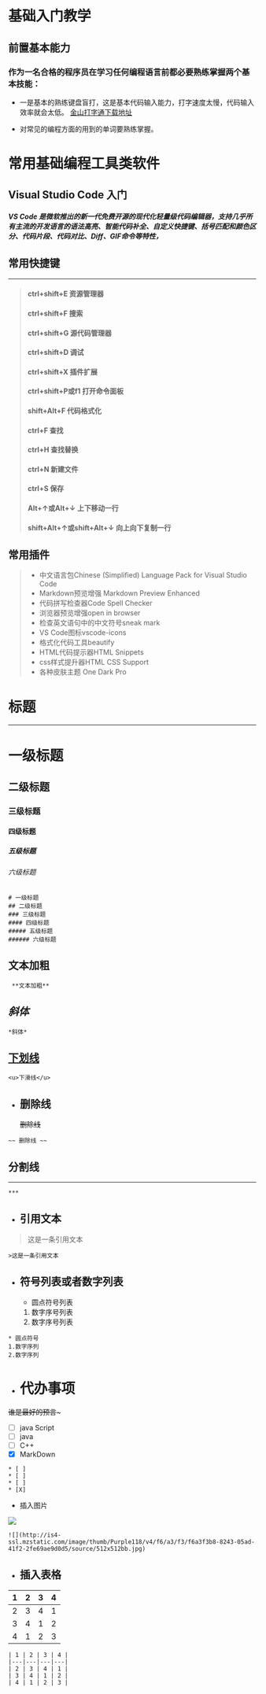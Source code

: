 # 基础入门教学

## 前置基本能力

### 作为一名合格的**程序员**在学习任何编程语言前都必要熟练掌握两个基本技能： 


* 一是基本的熟练键盘盲打，这是基本代码输入能力，打字速度太慢，代码输入效率就会太低。
    [金山打字通下载地址](https://www.51dzt.com/)

* 对常见的编程方面的用到的单词要熟练掌握。

# 常用基础编程工具类软件

## Visual Studio Code 入门
 
 ##### VS Code 是微软推出的新一代**免费开源**的现代化**轻量级**代码编辑器，支持几乎所有主流的开发语言的语法高亮、智能代码补全、自定义快捷键、括号匹配和颜色区分、代码片段、代码对比、Diff、GIF命令等特性，

 ## 常用快捷键
****

>#### ctrl+shift+E 资源管理器
>#### ctrl+shift+F 搜索
>#### ctrl+shift+G 源代码管理器
>#### ctrl+shift+D 调试
>#### ctrl+shift+X 插件扩展
>#### ctrl+shift+P或f1 打开命令面板
>#### shift+Alt+F 代码格式化
>#### ctrl+F 查找
>#### ctrl+H 查找替换
>#### ctrl+N 新建文件
>#### ctrl+S 保存
>#### Alt+↑或Alt+↓ 上下移动一行
>#### shift+Alt+↑或shift+Alt+↓ 向上向下复制一行

## 常用插件

>* 中文语言包Chinese (Simplified) Language Pack for Visual Studio Code
>* Markdown预览增强  Markdown Preview Enhanced
>* 代码拼写检查器Code Spell Checker
>* 浏览器预览增强open in browser
>* 检查英文语句中的中文符号sneak mark
>* VS Code图标vscode-icons
>* 格式化代码工具beautify
>* HTML代码提示器HTML Snippets
>* css样式提升器HTML CSS Support
>* 各种皮肤主题 One Dark Pro

# 标题
***
# 一级标题
## 二级标题
### 三级标题
#### 四级标题
##### 五级标题
###### 六级标题
```
# 一级标题
## 二级标题
### 三级标题
#### 四级标题
##### 五级标题
###### 六级标题
```
## **文本加粗**

```
 **文本加粗**
```
## *斜体*

```
*斜体*
```

## <u>下划线</u>

```
<u>下滑线</u>
```

* ## 删除线
  ~~删除线~~
```
~~ 删除线 ~~

```

## 分割线
***
```
***
```

* ## 引用文本
>这是一条引用文本
```
>这是一条引用文本
```
* ## 符号列表或者数字列表
    *  圆点符号列表
    1. 数字序号列表 
    2. 数字序号列表 
```
* 圆点符号
1.数字序列
2.数字序列
```
* # 代办事项
~~谁是最好的预言~~~
* [ ] java Script
* [ ] java
* [ ] C++
* [X] MarkDown
```
* [ ]
* [ ]
* [ ]
* [X]
```
* 插入图片

![](http://is4-ssl.mzstatic.com/image/thumb/Purple118/v4/f6/a3/f3/f6a3f3b8-8243-05ad-41f2-2fe69ae9d0d5/source/512x512bb.jpg)
```
![](http://is4-ssl.mzstatic.com/image/thumb/Purple118/v4/f6/a3/f3/f6a3f3b8-8243-05ad-41f2-2fe69ae9d0d5/source/512x512bb.jpg)
```
* ## 插入表格
| 1 | 2 | 3 | 4 |
|---|---|---|---|
| 2 | 3 | 4 | 1 |
| 3 | 4 | 1 | 2 |
| 4 | 1 | 2 | 3 |
```
| 1 | 2 | 3 | 4 |
|---|---|---|---|
| 2 | 3 | 4 | 1 |
| 3 | 4 | 1 | 2 |
| 4 | 1 | 2 | 3 |
```